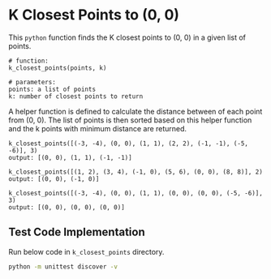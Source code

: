 # K Closest Points to (0, 0)

This `python` function finds the K closest points to (0, 0) in a given list of points.

```
# function: 
k_closest_points(points, k)

# parameters:
points: a list of points
k: number of closest points to return
```

A helper function is defined to calculate the distance between of each point from (0, 0).
The list of points is then sorted based on this helper function and the k points with minimum distance are returned.

```
k_closest_points([(-3, -4), (0, 0), (1, 1), (2, 2), (-1, -1), (-5, -6)], 3)
output: [(0, 0), (1, 1), (-1, -1)]

k_closest_points([(1, 2), (3, 4), (-1, 0), (5, 6), (0, 0), (8, 8)], 2)
output: [(0, 0), (-1, 0)]

k_closest_points([(-3, -4), (0, 0), (1, 1), (0, 0), (0, 0), (-5, -6)], 3)
output: [(0, 0), (0, 0), (0, 0)]

```

## Test Code Implementation

Run below code in `k_closest_points` directory.

```bash
python -m unittest discover -v
```
